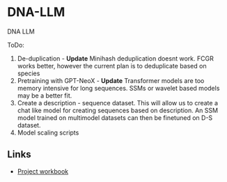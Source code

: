 # DNA-LLM
DNA LLM

ToDo:

1. De-duplication - **Update** Minihash deduplication doesnt work. FCGR works better, however the current plan is to deduplicate based on species
2. Pretraining with GPT-NeoX - **Update** Transformer models are too memory intensive for long sequences. SSMs or wavelet based models may be a better fit.  
3. Create a description - sequence dataset. This will allow us to create a chat like model for creating sequences based on description. An SSM model trained on multimodel datasets can then be finetuned on D-S dataset.
4. Model scaling scripts

## Links 
- [Project workbook](https://docs.google.com/spreadsheets/d/15kc9B6E9O3NX73mFRRXoo8AS_IDCGJ48RHb18I63mNk/edit?usp=sharing)


